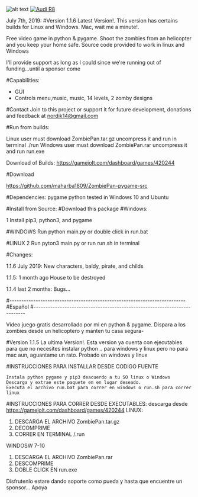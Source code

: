 ![alt text]()
[![Audi R8](https://linuxparaorcos.files.wordpress.com/2019/06/sin-tc3adtulo.jpg?w=748&h=575)](https://youtu.be/xbB2Gn_d1VE)

July 7th, 2019:
#Version 1.1.6 Latest Version!. This version has certains  builds for Linux and Windows. Mac, wait me a minute!.

Free video game in python & pygame. Shoot the zombies from an helicopter and you keep your home safe. 
Source code provided to work in linux and Windows 

I'll provide support as long as I could since we're running out of funding...until a sponsor come

#Capabilities:
-   GUI
-   Controls menu,music, music, 14 levels, 2 zomby designs

#Contact
Join to this project or support it for future development, donations and feedback at
nordik14@gmail.com

#Run from builds:

Linux user must download ZombiePan.tar.gz uncompress it and run in terminal ./run 
Windows user must download ZombiePan.rar uncompress it and run run.exe

Download of Builds:
https://gamejolt.com/dashboard/games/420244


#Download 

https://github.com/maharba1809/ZombiePan-pygame-src

#Dependencies: pygame python tested in Windows 10 and Ubuntu


#Install from Source: #Download this package #Windows:

1    Install pip3, python3, and pygame

#WINDOWS
    Run python main.py or double click in run.bat 

#LINUX
2   Run  pyton3 main.py or run run.sh in terminal

#Changes:

1.1.6 July 2019:
New characters, baldy, pirate, and childs

1.1.5: 1 month ago
House to be destroyed    

1.1.4 last 2 months:
Bugs...

#-------------------------------------------------------------------------- #Español #--------------------------------------------------------------------------

Video juego gratis desarrollado por mi en python & pygame. Dispara a los zombies desde un helicoptero y manten tu casa segura-

#Version 1.1.5 La ultima Version!. Esta version ya cuenta con ejecutables para que no necesites instalar python .. para windows y linux pero no para mac aun, aguantame un rato.
Probado en windows y linux

#INSTRUCCIONES PARA INSTALLAR DESDE CODIGO FUENTE

    Instala python pygame y pip3 deacuerdo a tu SO linux o Windows
    Descarga y extrae este paquete en en lugar deseado.
    Executa el archivo run.bat para correr en windows o run.sh para correr linux

#INSTRUCCIONES PARA CORRER DESDE EXECUTABLES:
descarga desde https://gamejolt.com/dashboard/games/420244
LINUX:

1. DESCARGA EL ARCHIVO ZombiePan.tar.gz
2. DECOMPRIME
2. CORRER EN TERMINAL /.run

WINDOSW 7-10

1. DESCARGA EL ARCHIVO ZombiePan.rar
2. DESCOMPRIME
3. DOBLE CLICK EN run.exe

Disfrutenlo  estare dando soporte como pueda y hasta que encuentre un sponsor...
Apoya
